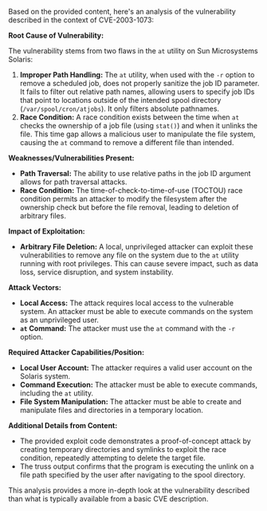 Based on the provided content, here's an analysis of the vulnerability described in the context of CVE-2003-1073:

**Root Cause of Vulnerability:**

The vulnerability stems from two flaws in the `at` utility on Sun Microsystems Solaris:

1.  **Improper Path Handling:** The `at` utility, when used with the `-r` option to remove a scheduled job, does not properly sanitize the job ID parameter. It fails to filter out relative path names, allowing users to specify job IDs that point to locations outside of the intended spool directory (`/var/spool/cron/atjobs`). It only filters absolute pathnames.
2.  **Race Condition:** A race condition exists between the time when `at` checks the ownership of a job file (using `stat()`) and when it unlinks the file. This time gap allows a malicious user to manipulate the file system, causing the `at` command to remove a different file than intended.

**Weaknesses/Vulnerabilities Present:**

*   **Path Traversal:** The ability to use relative paths in the job ID argument allows for path traversal attacks.
*   **Race Condition:** The time-of-check-to-time-of-use (TOCTOU) race condition permits an attacker to modify the filesystem after the ownership check but before the file removal, leading to deletion of arbitrary files.

**Impact of Exploitation:**

*   **Arbitrary File Deletion:** A local, unprivileged attacker can exploit these vulnerabilities to remove any file on the system due to the `at` utility running with root privileges. This can cause severe impact, such as data loss, service disruption, and system instability.

**Attack Vectors:**

*   **Local Access:** The attack requires local access to the vulnerable system. An attacker must be able to execute commands on the system as an unprivileged user.
*   **`at` Command:** The attacker must use the `at` command with the `-r` option.

**Required Attacker Capabilities/Position:**

*   **Local User Account:** The attacker requires a valid user account on the Solaris system.
*   **Command Execution:** The attacker must be able to execute commands, including the `at` utility.
*   **File System Manipulation:** The attacker must be able to create and manipulate files and directories in a temporary location.

**Additional Details from Content:**

*   The provided exploit code demonstrates a proof-of-concept attack by creating temporary directories and symlinks to exploit the race condition, repeatedly attempting to delete the target file.
*   The truss output confirms that the program is executing the unlink on a file path specified by the user after navigating to the spool directory.

This analysis provides a more in-depth look at the vulnerability described than what is typically available from a basic CVE description.